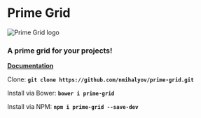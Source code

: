 # Prime Grid

![Prime Grid logo](https://drive.google.com/uc?export=view&id=0B7lALWrgWMxpMEltUy1Vd2RjY0E)

### A prime grid for your projects!

[**Documentation**](http://web-nm.tk/prime-grid/)

Clone: 
**`git clone https://github.com/nmihalyov/prime-grid.git`**

Install via Bower: 
**`bower i prime-grid`**

Install via NPM: 
**`npm i prime-grid --save-dev`**
